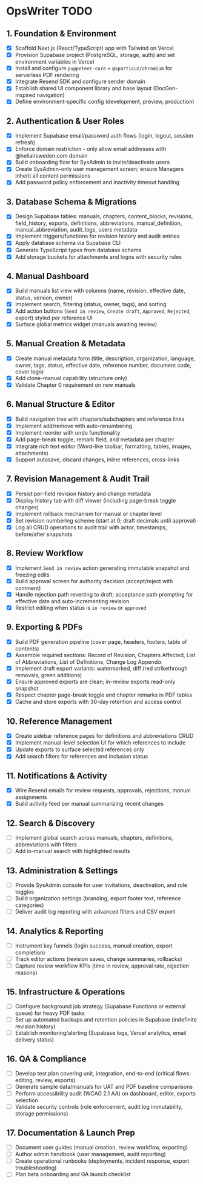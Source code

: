 # OpsWriter TODO

## 1. Foundation & Environment
- [x] Scaffold Next.js (React/TypeScript) app with Tailwind on Vercel
- [x] Provision Supabase project (PostgreSQL, storage, auth) and set environment variables in Vercel
- [x] Install and configure `puppeteer-core` + `@sparticuz/chromium` for serverless PDF rendering
- [x] Integrate Resend SDK and configure sender domain
- [x] Establish shared UI component library and base layout (DocGen-inspired navigation)
- [x] Define environment-specific config (development, preview, production)

## 2. Authentication & User Roles
- [x] Implement Supabase email/password auth flows (login, logout, session refresh)
- [x] Enforce domain restriction - only allow email addresses with @heliairsweden.com domain
- [x] Build onboarding flow for SysAdmin to invite/deactivate users
- [x] Create SysAdmin-only user management screen; ensure Managers inherit all content permissions
- [x] Add password policy enforcement and inactivity timeout handling

## 3. Database Schema & Migrations
- [x] Design Supabase tables: manuals, chapters, content_blocks, revisions, field_history, exports, definitions, abbreviations, manual_definition, manual_abbreviation, audit_logs, users metadata
- [x] Implement triggers/functions for revision history and audit entries
- [x] Apply database schema via Supabase CLI
- [x] Generate TypeScript types from database schema
- [x] Add storage buckets for attachments and logos with security rules

## 4. Manual Dashboard
- [x] Build manuals list view with columns (name, revision, effective date, status, version, owner)
- [x] Implement search, filtering (status, owner, tags), and sorting
- [x] Add action buttons (`Send in review`, `Create draft`, `Approved`, `Rejected`, export) styled per reference UI
- [x] Surface global metrics widget (manuals awaiting review)

## 5. Manual Creation & Metadata
- [x] Create manual metadata form (title, description, organization, language, owner, tags, status, effective date, reference number, document code, cover logo)
- [x] Add clone-manual capability (structure only)
- [x] Validate Chapter 0 requirement on new manuals

## 6. Manual Structure & Editor
- [x] Build navigation tree with chapters/subchapters and reference links
- [x] Implement add/remove with auto-renumbering
- [x] Implement reorder with undo functionality
- [x] Add page-break toggle, remark field, and metadata per chapter
- [x] Integrate rich text editor (Word-like toolbar, formatting, tables, images, attachments)
- [x] Support autosave, discard changes, inline references, cross-links

## 7. Revision Management & Audit Trail
- [x] Persist per-field revision history and change metadata
- [x] Display history tab with diff viewer (including page-break toggle changes)
- [x] Implement rollback mechanism for manual or chapter level
- [x] Set revision numbering scheme (start at 0; draft decimals until approval)
- [x] Log all CRUD operations to audit trail with actor, timestamps, before/after snapshots

## 8. Review Workflow
- [x] Implement `Send in review` action generating immutable snapshot and freezing edits
- [x] Build approval screen for authority decision (accept/reject with comment)
- [x] Handle rejection path reverting to draft; acceptance path prompting for effective date and auto-incrementing revision
- [x] Restrict editing when status is `in review` or `approved`

## 9. Exporting & PDFs
- [x] Build PDF generation pipeline (cover page, headers, footers, table of contents)
- [x] Assemble required sections: Record of Revision, Chapters Affected, List of Abbreviations, List of Definitions, Change Log Appendix
- [x] Implement draft export variants: watermarked, diff (red strikethrough removals, green additions)
- [x] Ensure approved exports are clean; in-review exports read-only snapshot
- [x] Respect chapter page-break toggle and chapter remarks in PDF tables
- [x] Cache and store exports with 30-day retention and access control

## 10. Reference Management
- [x] Create sidebar reference pages for definitions and abbreviations CRUD
- [x] Implement manual-level selection UI for which references to include
- [x] Update exports to surface selected references only
- [x] Add search filters for references and inclusion status

## 11. Notifications & Activity
- [x] Wire Resend emails for review requests, approvals, rejections, manual assignments
- [x] Build activity feed per manual summarizing recent changes

## 12. Search & Discovery
- [ ] Implement global search across manuals, chapters, definitions, abbreviations with filters
- [ ] Add in-manual search with highlighted results

## 13. Administration & Settings
- [ ] Provide SysAdmin console for user invitations, deactivation, and role toggles
- [ ] Build organization settings (branding, export footer text, reference categories)
- [ ] Deliver audit log reporting with advanced filters and CSV export

## 14. Analytics & Reporting
- [ ] Instrument key funnels (login success, manual creation, export completion)
- [ ] Track editor actions (revision saves, change summaries, rollbacks)
- [ ] Capture review workflow KPIs (time in review, approval rate, rejection reasons)

## 15. Infrastructure & Operations
- [ ] Configure background job strategy (Supabase Functions or external queue) for heavy PDF tasks
- [ ] Set up automated backups and retention policies in Supabase (indefinite revision history)
- [ ] Establish monitoring/alerting (Supabase logs, Vercel analytics, email delivery status)

## 16. QA & Compliance
- [ ] Develop test plan covering unit, integration, end-to-end (critical flows: editing, review, exports)
- [ ] Generate sample data/manuals for UAT and PDF baseline comparisons
- [ ] Perform accessibility audit (WCAG 2.1 AA) on dashboard, editor, exports selection
- [ ] Validate security controls (role enforcement, audit log immutability, storage permissions)

## 17. Documentation & Launch Prep
- [ ] Document user guides (manual creation, review workflow, exporting)
- [ ] Author admin handbook (user management, audit reporting)
- [ ] Create operational runbooks (deployments, incident response, export troubleshooting)
- [ ] Plan beta onboarding and GA launch checklist
